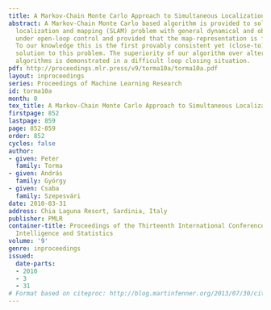 ```yaml
---
title: A Markov-Chain Monte Carlo Approach to Simultaneous Localization and Mapping
abstract: A Markov-Chain Monte Carlo based algorithm is provided to solve the simultaneous
  localization and mapping (SLAM) problem with general dynamical and observation models
  under open-loop control and provided that the map-representation is finite dimensional.
  To our knowledge this is the first provably consistent yet (close-to) practical
  solution to this problem. The superiority of our algorithm over alternative SLAM
  algorithms is demonstrated in a difficult loop closing situation.
pdf: http://proceedings.mlr.press/v9/torma10a/torma10a.pdf
layout: inproceedings
series: Proceedings of Machine Learning Research
id: torma10a
month: 0
tex_title: A Markov-Chain Monte Carlo Approach to Simultaneous Localization and Mapping
firstpage: 852
lastpage: 859
page: 852-859
order: 852
cycles: false
author:
- given: Peter
  family: Torma
- given: András
  family: György
- given: Csaba
  family: Szepesvári
date: 2010-03-31
address: Chia Laguna Resort, Sardinia, Italy
publisher: PMLR
container-title: Proceedings of the Thirteenth International Conference on Artificial
  Intelligence and Statistics
volume: '9'
genre: inproceedings
issued:
  date-parts:
  - 2010
  - 3
  - 31
# Format based on citeproc: http://blog.martinfenner.org/2013/07/30/citeproc-yaml-for-bibliographies/
---
```

